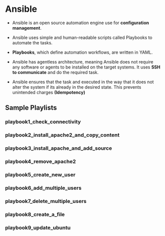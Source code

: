 # Ansible
- Ansible is an open source automation engine use for **configuration management**.

- Ansible uses simple and human-readable scripts called Playbooks to automate the tasks.

- **Playbooks**, which define automation workflows, are written in YAML.

- Ansible has agentless architecture, meaning Ansible does not require any software or agents to be installed on the target systems. It uses **SSH to communicate** and do the required task.

- Ansible ensures that the task and executed in the way that it does not alter the system if its already in the desired state. This prevents unintended charges **(Idempotency)**

## Sample Playlists

### playbook1_check_connectivity

### playbook2_install_apache2_and_copy_content

### playbook3_install_apache_and_add_source

### playbook4_remove_apache2

### playbook5_create_new_user

### playbook6_add_multiple_users

### playbook7_delete_multiple_users

### playbook8_create_a_file

### playbook9_update_ubuntu
